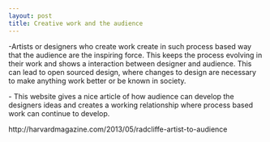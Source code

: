 ```yaml
---
layout: post
title: Creative work and the audience
---
```


<p>-Artists or designers who create work create in such process based way that the audience are the inspiring force. This keeps the process evolving in their work and shows a interaction between designer and audience. This can lead to open sourced design, where changes to design are necessary to make anything work better or be known in society.</p>

<p> - This website gives a nice article of how audience can develop the designers ideas and creates a working relationship where process based work can continue to develop.</p>
<p>http://harvardmagazine.com/2013/05/radcliffe-artist-to-audience</p>